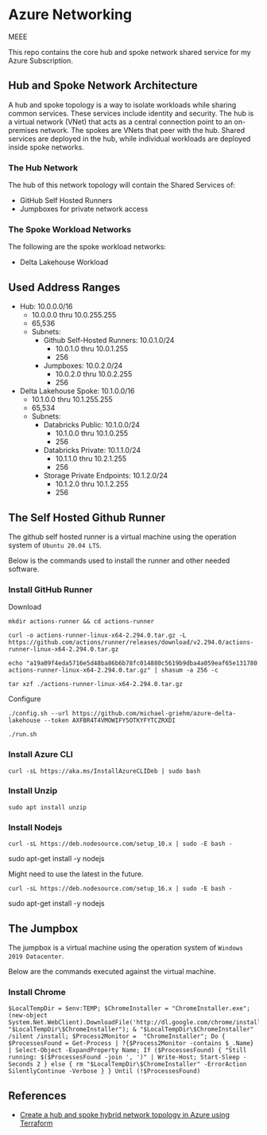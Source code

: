 # Azure Networking

MEEE 

This repo contains the core hub and spoke network shared service for my Azure Subscription.

## Hub and Spoke Network Architecture

A hub and spoke topology is a way to isolate workloads while sharing common services. These services include identity and security. The hub is a virtual network (VNet) that acts as a central connection point to an on-premises network. The spokes are VNets that peer with the hub. Shared services are deployed in the hub, while individual workloads are deployed inside spoke networks.

### The Hub Network

The hub of this network topology will contain the Shared Services of:

- GitHub Self Hosted Runners
- Jumpboxes for private network access

### The Spoke Workload Networks

The following are the spoke workload networks:

- Delta Lakehouse Workload

## Used Address Ranges

- Hub: 10.0.0.0/16
  - 10.0.0.0 thru 10.0.255.255
  - 65,536
  - Subnets:
    - Github Self-Hosted Runners: 10.0.1.0/24
      - 10.0.1.0 thru 10.0.1.255
      - 256
    - Jumpboxes: 10.0.2.0/24
      - 10.0.2.0 thru 10.0.2.255
      - 256
- Delta Lakehouse Spoke: 10.1.0.0/16
  - 10.1.0.0 thru 10.1.255.255
  - 65,534
  - Subnets:
    - Databricks Public: 10.1.0.0/24
      - 10.1.0.0 thru 10.1.0.255
      - 256
    - Databricks Private: 10.1.1.0/24
      - 10.1.1.0 thru 10.2.1.255
      - 256
    - Storage Private Endpoints: 10.1.2.0/24
      - 10.1.2.0 thru 10.1.2.255
      - 256

## The Self Hosted Github Runner

The github self hosted runner is a virtual machine using the operation system of `Ubuntu 20.04 LTS`.

Below is the commands used to install the runner and other needed software.

### Install GitHub Runner

Download

    mkdir actions-runner && cd actions-runner

    curl -o actions-runner-linux-x64-2.294.0.tar.gz -L https://github.com/actions/runner/releases/download/v2.294.0/actions-runner-linux-x64-2.294.0.tar.gz

    echo "a19a09f4eda5716e5d48ba86b6b78fc014880c5619b9dba4a059eaf65e131780  actions-runner-linux-x64-2.294.0.tar.gz" | shasum -a 256 -c

    tar xzf ./actions-runner-linux-x64-2.294.0.tar.gz

Configure

    ./config.sh --url https://github.com/michael-griehm/azure-delta-lakehouse --token AXFBR4T4VMOWIFY5OTKYFYTCZRXDI

    ./run.sh

### Install Azure CLI

    curl -sL https://aka.ms/InstallAzureCLIDeb | sudo bash

### Install Unzip

    sudo apt install unzip

### Install Nodejs

    curl -sL https://deb.nodesource.com/setup_10.x | sudo -E bash -
sudo apt-get install -y nodejs

Might need to use the latest in the future.

    curl -sL https://deb.nodesource.com/setup_16.x | sudo -E bash -
sudo apt-get install -y nodejs

## The Jumpbox

The jumpbox is a virtual machine using the operation system of `Windows 2019 Datacenter`.

Below are the commands executed against the virtual machine.

### Install Chrome

    $LocalTempDir = $env:TEMP; $ChromeInstaller = "ChromeInstaller.exe"; (new-object    System.Net.WebClient).DownloadFile('http://dl.google.com/chrome/install/375.126/chrome_installer.exe', "$LocalTempDir\$ChromeInstaller"); & "$LocalTempDir\$ChromeInstaller" /silent /install; $Process2Monitor =  "ChromeInstaller"; Do { $ProcessesFound = Get-Process | ?{$Process2Monitor -contains $_.Name} | Select-Object -ExpandProperty Name; If ($ProcessesFound) { "Still running: $($ProcessesFound -join ', ')" | Write-Host; Start-Sleep -Seconds 2 } else { rm "$LocalTempDir\$ChromeInstaller" -ErrorAction SilentlyContinue -Verbose } } Until (!$ProcessesFound)

## References

- [Create a hub and spoke hybrid network topology in Azure using Terraform](https://docs.microsoft.com/en-us/azure/developer/terraform/hub-spoke-introduction)
